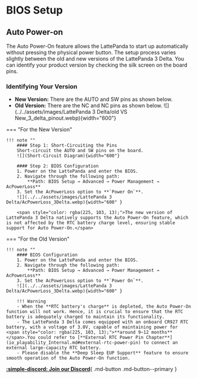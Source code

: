 # BIOS Setup


## Auto Power-on
The Auto Power-On feature allows the LattePanda to start up automatically without pressing the physical power button. The setup process varies slightly between the old and new versions of the LattePanda 3 Delta. You can identify your product version by checking the silk screen on the board pins.

### Identifying Your Version
- **New Version:** There are the AUTO and SW pins as shown below.
- **Old Version:** There are the NC and NC pins as shown below.
![](../../assets/images/LattePanda 3 Delta/old VS New_3_delta_pinout.webp){width="600"}

=== "For the New Version"

    !!! note ""
        #### Step 1: Short-Circuiting the Pins
        Short-circuit the AUTO and SW pins on the board.
        ![](Short-Circuit Diagram){width="600"}
        
        #### Step 2: BIOS Configuration
        1. Power on the LattePanda and enter the BIOS.
        2. Navigate through the following path:
            **Path: BIOS Setup → Advanced → Power Management → AcPowerLoss**
        3. Set the AcPowerLoss option to **`Power On`**.
        ![](../../assets/images/LattePanda 3 Delta/AcPowerLoss_3Delta.webp){width="600" }

        <span style="color: rgba(225, 103, 13);">The new version of LattePanda 3 Delta natively supports the Auto Power-On feature, which is not affected by the RTC battery charge level, ensuring stable support for Auto Power-On.</span>


=== "For the Old Version"

    !!! note ""
        #### BIOS Configuration
        1. Power on the LattePanda and enter the BIOS.
        2. Navigate through the following path:
            **Path: BIOS Setup → Advanced → Power Management → AcPowerLoss**
        3. Set the AcPowerLoss option to **`Power On`**.
        ![](../../assets/images/LattePanda 3 Delta/AcPowerLoss_3Delta.webp){width="600" }
        
        !!! Warning
        - When the **RTC battery's charge** is depleted, the Auto Power-On function will not work. Hence, it is crucial to ensure that the RTC battery is adequately charged to maintain its functionality. 
        - The LattePanda 3 Delta comes equipped with an onboard CR927 RTC battery, with a voltage of 3.0V, capable of maintaining power for  <span style="color: rgba(225, 103, 13);">**around 9~12 months**</span>.You could refer to [**External RTC Power Pin Chapter**](io_playability_Internal.md#external-rtc-power-pin) to connect an external large-capacity RTC battery.
        - Please disable the **Deep Sleep EUP Support** feature to ensure smooth operation of the Auto Power-On function.



[**:simple-discord: Join our Discord**](https://discord.gg/k6YPYQgmHt){ .md-button .md-button--primary }